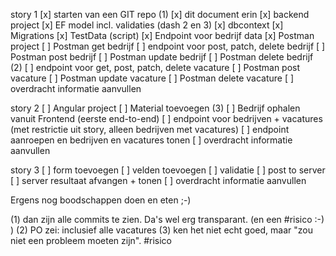 story 1 
[x] starten van een GIT repo (1)
[x] dit document erin
[x] backend project 
[x] EF model incl. validaties (dash 2 en 3)
[x] dbcontext
[x] Migrations
[x] TestData (script)
[x] Endpoint voor bedrijf data
[x] Postman project
[ ] Postman get bedrijf
[ ] endpoint voor post, patch, delete bedrijf
[ ] Postman post bedrijf
[ ] Postman update bedrijf
[ ] Postman delete bedrijf (2)
[ ] endpoint voor get, post, patch, delete vacature
[ ] Postman post vacature
[ ] Postman update vacature
[ ] Postman delete vacature
[ ] overdracht informatie aanvullen

story 2
[ ] Angular project
[ ] Material toevoegen (3)
[ ] Bedrijf ophalen vanuit Frontend (eerste end-to-end)
[ ] endpoint voor bedrijven + vacatures (met restrictie uit story, alleen bedrijven met vacatures)
[ ] endpoint aanroepen en bedrijven en vacatures tonen
[ ] overdracht informatie aanvullen

story 3
[ ] form toevoegen
[ ] velden toevoegen
[ ] validatie
[ ] post to server
[ ] server resultaat afvangen + tonen
[ ] overdracht informatie aanvullen

Ergens nog boodschappen doen en eten ;-)

(1) dan zijn alle commits te zien. Da's wel erg transparant. (en een #risico :-) )
(2) PO zei: inclusief alle vacatures
(3) ken het niet echt goed, maar "zou niet een probleem moeten zijn". #risico
